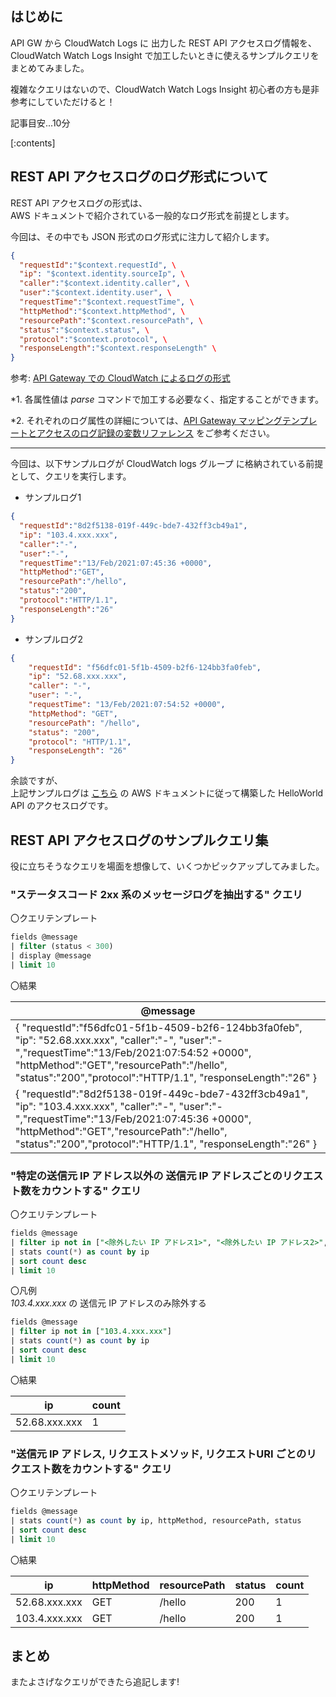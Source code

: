 ## はじめに
API GW から CloudWatch Logs に 出力した REST API アクセスログ情報を、   CloudWatch Watch Logs Insight で加工したいときに使えるサンプルクエリをまとめてみました。

複雑なクエリはないので、CloudWatch Watch Logs Insight 初心者の方も是非参考にしていただけると！

記事目安...10分

[:contents]

## REST API アクセスログのログ形式について

REST API アクセスログの形式は、  
AWS ドキュメントで紹介されている一般的なログ形式を前提とします。

今回は、その中でも JSON 形式のログ形式に注力して紹介します。

```json
{ 
  "requestId":"$context.requestId", \
  "ip": "$context.identity.sourceIp", \
  "caller":"$context.identity.caller", \
  "user":"$context.identity.user", \
  "requestTime":"$context.requestTime", \
  "httpMethod":"$context.httpMethod", \
  "resourcePath":"$context.resourcePath", \
  "status":"$context.status", \
  "protocol":"$context.protocol", \
  "responseLength":"$context.responseLength" \
}
```

参考: [API Gateway での CloudWatch によるログの形式
](https://docs.aws.amazon.com/ja_jp/apigateway/latest/developerguide/set-up-logging.html#apigateway-cloudwatch-log-formats)

*1. 各属性値は *parse* コマンドで加工する必要なく、指定することができます。

*2. それぞれのログ属性の詳細については、[API Gateway マッピングテンプレートとアクセスのログ記録の変数リファレンス](https://docs.aws.amazon.com/ja_jp/apigateway/latest/developerguide/api-gateway-mapping-template-reference.html#context-variable-reference) をご参考ください。

---

今回は、以下サンプルログが CloudWatch logs グループ に格納されている前提として、クエリを実行します。

* サンプルログ1
```json
{ 
  "requestId":"8d2f5138-019f-449c-bde7-432ff3cb49a1", 
  "ip": "103.4.xxx.xxx", 
  "caller":"-", 
  "user":"-",
  "requestTime":"13/Feb/2021:07:45:36 +0000", 
  "httpMethod":"GET",
  "resourcePath":"/hello", 
  "status":"200",
  "protocol":"HTTP/1.1", 
  "responseLength":"26" 
}
```
* サンプルログ2
```json
{
    "requestId": "f56dfc01-5f1b-4509-b2f6-124bb3fa0feb",
    "ip": "52.68.xxx.xxx",
    "caller": "-",
    "user": "-",
    "requestTime": "13/Feb/2021:07:54:52 +0000",
    "httpMethod": "GET",
    "resourcePath": "/hello",
    "status": "200",
    "protocol": "HTTP/1.1",
    "responseLength": "26"
}

```

余談ですが、  
上記サンプルログは [こちら](https://docs.aws.amazon.com/ja_jp/serverless-application-model/latest/developerguide/serverless-getting-started-hello-world.html) の AWS ドキュメントに従って構築した HelloWorld API のアクセスログです。

## REST API アクセスログのサンプルクエリ集

役に立ちそうなクエリを場面を想像して、いくつかピックアップしてみました。


### "ステータスコード 2xx 系のメッセージログを抽出する" クエリ
〇クエリテンプレート
```sql
fields @message
| filter (status < 300)
| display @message
| limit 10
```

〇結果

|@message|
|---|
| { "requestId":"f56dfc01-5f1b-4509-b2f6-124bb3fa0feb", "ip": "52.68.xxx.xxx", "caller":"-", "user":"-","requestTime":"13/Feb/2021:07:54:52 +0000", "httpMethod":"GET","resourcePath":"/hello", "status":"200","protocol":"HTTP/1.1", "responseLength":"26" } |
|{ "requestId":"8d2f5138-019f-449c-bde7-432ff3cb49a1", "ip": "103.4.xxx.xxx", "caller":"-", "user":"-","requestTime":"13/Feb/2021:07:45:36 +0000", "httpMethod":"GET","resourcePath":"/hello", "status":"200","protocol":"HTTP/1.1", "responseLength":"26" }|

### "特定の送信元 IP アドレス以外の 送信元 IP アドレスごとのリクエスト数をカウントする" クエリ
〇クエリテンプレート
```sql
fields @message
| filter ip not in ["<除外したい IP アドレス1>", "<除外したい IP アドレス2>", ...]
| stats count(*) as count by ip
| sort count desc
| limit 10
```

〇凡例  
*103.4.xxx.xxx* の 送信元 IP アドレスのみ除外する
```sql
fields @message
| filter ip not in ["103.4.xxx.xxx"]
| stats count(*) as count by ip
| sort count desc
| limit 10
```

〇結果

|      ip      | count |
|--------------|-------|
| 52.68.xxx.xxx | 1     |

### "送信元 IP アドレス, リクエストメソッド, リクエストURI ごとのリクエスト数をカウントする" クエリ

〇クエリテンプレート
```sql
fields @message
| stats count(*) as count by ip, httpMethod, resourcePath, status
| sort count desc
| limit 10
```

〇結果

|      ip      | httpMethod | resourcePath | status | count |
|--------------|------------|--------------|--------|-------|
| 52.68.xxx.xxx | GET        | /hello       | 200    | 1     |
| 103.4.xxx.xxx | GET        | /hello       | 200    | 1     |

## まとめ

またよさげなクエリができたら追記します!